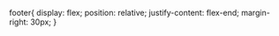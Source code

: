 footer{
    display: flex;
    position: relative;
    justify-content: flex-end;
    margin-right: 30px;
}


<footer>
  <ion-icon name="logo-facebook"></ion-icon>
  <ion-icon name="logo-twitter"></ion-icon>
  <ion-icon name="logo-instagram"></ion-icon>
</footer>